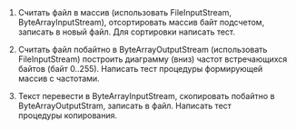 ##

1. Считать файл в масcив (использовать FileInputStream, ByteArrayInputStream), отсортировать массив байт подсчетом,
записать в новый файл. Для сортировки написать тест.

2. Считать файл побайтно в ByteArrayOutputStream (использовать FileInputStream) 
построить диаграмму (вниз) частот встречающихся байтов (байт 0..255).
Написать тест процедуры формирующей массив с частотами.

3. Текст перевести в ByteArrayInputStream, скопировать побайтно в ByteArrayOutputStram, записать в файл. Написать тест  
процедуры копирования.



